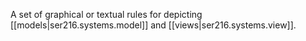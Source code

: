 
A set of graphical or textual rules for depicting [[models|ser216.systems.model]] and [[views|ser216.systems.view]].
